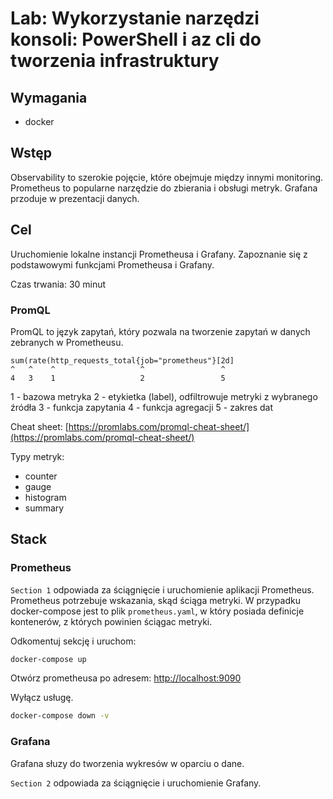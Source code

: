 # Lab: Wykorzystanie narzędzi konsoli: PowerShell i az cli do tworzenia infrastruktury

## Wymagania

- docker

## Wstęp

Observability to szerokie pojęcie, które obejmuje między innymi monitoring.
Prometheus to popularne narzędzie do zbierania i obsługi metryk.
Grafana przoduje w prezentacji danych.

## Cel

Uruchomienie lokalne instancji Prometheusa i Grafany. Zapoznanie się z podstawowymi funkcjami Prometheusa i Grafany.

Czas trwania: 30 minut


### PromQL

PromQL to język zapytań, który pozwala na tworzenie zapytań w danych zebranych w Prometheusu.

```promql
sum(rate(http_requests_total{job="prometheus"}[2d]
^   ^    ^                   ^                 ^
4   3    1                   2                 5
```

1 - bazowa metryka
2 - etykietka (label), odfiltrowuje metryki z wybranego źródła
3 - funkcja zapytania
4 - funkcja agregacji
5 - zakres dat

Cheat sheet: [https://promlabs.com/promql-cheat-sheet/](https://promlabs.com/promql-cheat-sheet/)

Typy metryk:
- counter
- gauge
- histogram
- summary

## Stack

### Prometheus

`Section 1` odpowiada za ściągnięcie i uruchomienie aplikacji Prometheus.
Prometheus potrzebuje wskazania, skąd ściąga metryki. W przypadku docker-compose jest to plik `prometheus.yaml`, w który posiada definicje kontenerów, z których powinien ściągac metryki.

Odkomentuj sekcję i uruchom:

```bash
docker-compose up
```

Otwórz prometheusa po adresem: [http://localhost:9090](http://localhost:9090)


Wyłącz usługę.

```bash
docker-compose down -v
```

### Grafana

Grafana słuzy do tworzenia wykresów w oparciu o dane.


`Section 2` odpowiada za ściągnięcie i uruchomienie Grafany.